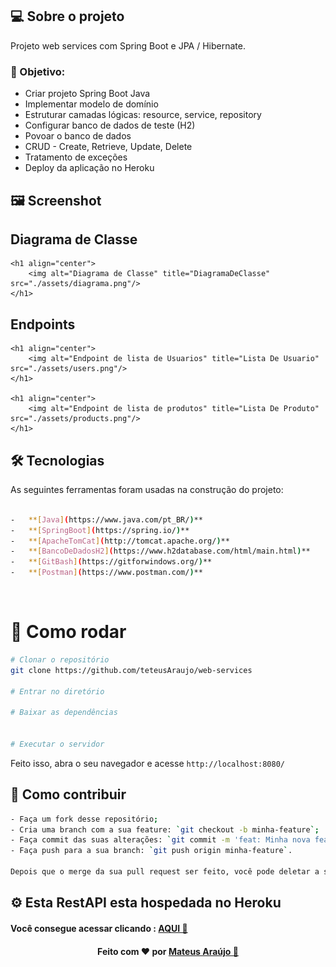 ##  💻 Sobre o projeto <br/>

Projeto web services com Spring Boot e JPA / Hibernate. <br/>

### :memo: Objetivo: 
- Criar projeto Spring Boot Java
- Implementar modelo de domínio
- Estruturar camadas lógicas: resource, service, repository
- Configurar banco de dados de teste (H2)
- Povoar o banco de dados
- CRUD - Create, Retrieve, Update, Delete
- Tratamento de exceções 
- Deploy da aplicação no Heroku

## 🖼 Screenshot

## Diagrama de Classe
	<h1 align="center">
    	<img alt="Diagrama de Classe" title="DiagramaDeClasse" src="./assets/diagrama.png"/>
    </h1>
 
 ## Endpoints  
    <h1 align="center">
    	<img alt="Endpoint de lista de Usuarios" title="Lista De Usuario" src="./assets/users.png"/>
    </h1>
    
    <h1 align="center">
    	<img alt="Endpoint de lista de produtos" title="Lista De Produto" src="./assets/products.png"/>
    </h1>


## 🛠 Tecnologias

As seguintes ferramentas foram usadas na construção do projeto:
```bash
 
-   **[Java](https://www.java.com/pt_BR/)**
-   **[SpringBoot](https://spring.io/)**
-   **[ApacheTomCat](http://tomcat.apache.org/)**
-   **[BancoDeDadosH2](https://www.h2database.com/html/main.html)**
-   **[GitBash](https://gitforwindows.org/)**
-   **[Postman](https://www.postman.com/)**
```
<br/>


# 👷 Como rodar
```bash
# Clonar o repositório
git clone https://github.com/teteusAraujo/web-services

# Entrar no diretório

# Baixar as dependências


# Executar o servidor

```

Feito isso, abra o seu navegador e acesse `http://localhost:8080/`

## 🤔 Como contribuir <br/>
```bash
- Faça um fork desse repositório;
- Cria uma branch com a sua feature: `git checkout -b minha-feature`;
- Faça commit das suas alterações: `git commit -m 'feat: Minha nova feature'`; 
- Faça push para a sua branch: `git push origin minha-feature`.

Depois que o merge da sua pull request ser feito, você pode deletar a sua branch. 
```

## ⚙️ Esta RestAPI esta hospedada no Heroku 
<h4>Você consegue acessar clicando : <a href="https://web-services-spring-boot.herokuapp.com/"> AQUI 👋</a></a></h4>

<!--Bottom session-->
<h4 align=center>Feito com ❤️ por  <a href="https://www.linkedin.com/in/mateusara%C3%BAjo/"> Mateus Araújo 👋</a></a></h4>